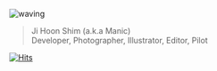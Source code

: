![waving](https://capsule-render.vercel.app/api?type=waving&height=200&text=ManicShim&fontAlign=50&fontAlignY=40&color=timeAuto)

> Ji Hoon Shim (a.k.a Manic)    
> Developer, Photographer, Illustrator, Editor, Pilot

[![Hits](https://hits.seeyoufarm.com/api/count/incr/badge.svg?url=https%3A%2F%2Fgithub.com%2Fmanicshim%2Fhit-counter&count_bg=%236495ED&title_bg=%23555555&icon=sketch.svg&icon_color=%23E7E7E7&title=visit&edge_flat=false)](https://hits.seeyoufarm.com)
